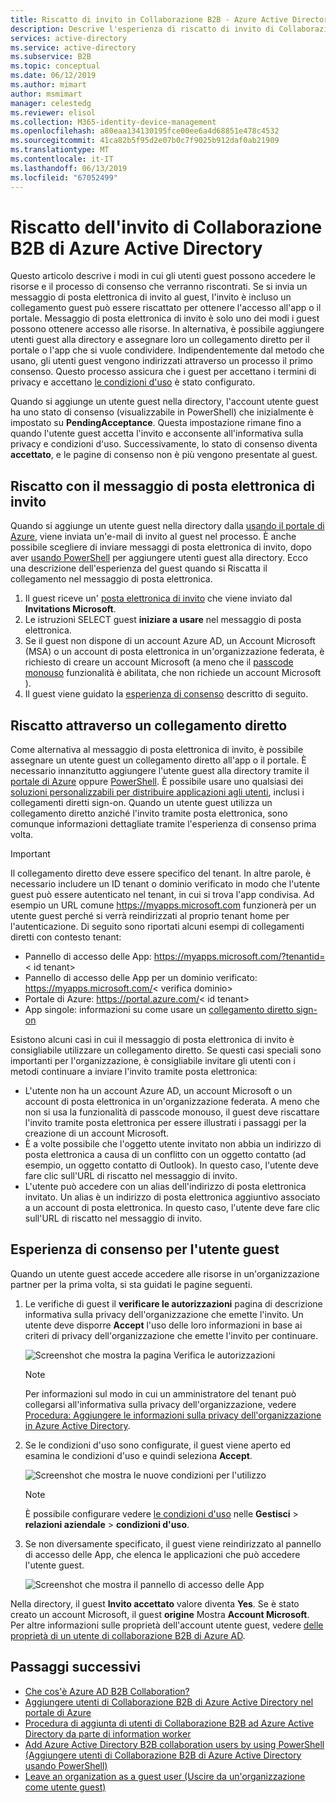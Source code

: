 ```yaml
---
title: Riscatto di invito in Collaborazione B2B - Azure Active Directory | Microsoft Docs
description: Descrive l'esperienza di riscatto di invito di Collaborazione B2B di Azure AD per gli utenti finali, inclusa l'accettazione delle condizioni di privacy.
services: active-directory
ms.service: active-directory
ms.subservice: B2B
ms.topic: conceptual
ms.date: 06/12/2019
ms.author: mimart
author: msmimart
manager: celestedg
ms.reviewer: elisol
ms.collection: M365-identity-device-management
ms.openlocfilehash: a80eaa134130195fce00ee6a4d68851e478c4532
ms.sourcegitcommit: 41ca82b5f95d2e07b0c7f9025b912daf0ab21909
ms.translationtype: MT
ms.contentlocale: it-IT
ms.lasthandoff: 06/13/2019
ms.locfileid: "67052499"
---
```

# <a name="azure-active-directory-b2b-collaboration-invitation-redemption"></a>Riscatto dell'invito di Collaborazione B2B di Azure Active Directory

Questo articolo descrive i modi in cui gli utenti guest possono accedere le risorse e il processo di consenso che verranno riscontrati. Se si invia un messaggio di posta elettronica di invito al guest, l'invito è incluso un collegamento guest può essere riscattato per ottenere l'accesso all'app o il portale. Messaggio di posta elettronica di invito è solo uno dei modi i guest possono ottenere accesso alle risorse. In alternativa, è possibile aggiungere utenti guest alla directory e assegnare loro un collegamento diretto per il portale o l'app che si vuole condividere. Indipendentemente dal metodo che usano, gli utenti guest vengono indirizzati attraverso un processo il primo consenso. Questo processo assicura che i guest per accettano i termini di privacy e accettano [le condizioni d'uso](https://docs.microsoft.com/azure/active-directory/governance/active-directory-tou) è stato configurato.

Quando si aggiunge un utente guest nella directory, l'account utente guest ha uno stato di consenso (visualizzabile in PowerShell) che inizialmente è impostato su **PendingAcceptance**. Questa impostazione rimane fino a quando l'utente guest accetta l'invito e acconsente all'informativa sulla privacy e condizioni d'uso. Successivamente, lo stato di consenso diventa **accettato**, e le pagine di consenso non è più vengono presentate al guest.

## <a name="redemption-through-the-invitation-email"></a>Riscatto con il messaggio di posta elettronica di invito

Quando si aggiunge un utente guest nella directory dalla [usando il portale di Azure](https://docs.microsoft.com/azure/active-directory/b2b/b2b-quickstart-add-guest-users-portal), viene inviata un'e-mail di invito al guest nel processo. È anche possibile scegliere di inviare messaggi di posta elettronica di invito, dopo aver [usando PowerShell](https://docs.microsoft.com/azure/active-directory/b2b/b2b-quickstart-invite-powershell) per aggiungere utenti guest alla directory. Ecco una descrizione dell'esperienza del guest quando si Riscatta il collegamento nel messaggio di posta elettronica.

1. Il guest riceve un' [posta elettronica di invito](https://docs.microsoft.com/azure/active-directory/b2b/invitation-email-elements) che viene inviato dal **Invitations Microsoft**.
2. Le istruzioni SELECT guest **iniziare a usare** nel messaggio di posta elettronica.
3. Se il guest non dispone di un account Azure AD, un Account Microsoft (MSA) o un account di posta elettronica in un'organizzazione federata, è richiesto di creare un account Microsoft (a meno che il [passcode monouso](https://docs.microsoft.com/azure/active-directory/b2b/one-time-passcode) funzionalità è abilitata, che non richiede un account Microsoft ).
4. Il guest viene guidato la [esperienza di consenso](#consent-experience-for-the-guest) descritto di seguito.

## <a name="redemption-through-a-direct-link"></a>Riscatto attraverso un collegamento diretto

Come alternativa al messaggio di posta elettronica di invito, è possibile assegnare un utente guest un collegamento diretto all'app o il portale. È necessario innanzitutto aggiungere l'utente guest alla directory tramite il [portale di Azure](https://docs.microsoft.com/azure/active-directory/b2b/b2b-quickstart-add-guest-users-portal) oppure [PowerShell](https://docs.microsoft.com/azure/active-directory/b2b/b2b-quickstart-invite-powershell). È possibile usare uno qualsiasi dei [soluzioni personalizzabili per distribuire applicazioni agli utenti](https://docs.microsoft.com/azure/active-directory/manage-apps/end-user-experiences), inclusi i collegamenti diretti sign-on. Quando un utente guest utilizza un collegamento diretto anziché l'invito tramite posta elettronica, sono comunque informazioni dettagliate tramite l'esperienza di consenso prima volta.

> [!IMPORTANT]
> Il collegamento diretto deve essere specifico del tenant. In altre parole, è necessario includere un ID tenant o dominio verificato in modo che l'utente guest può essere autenticato nel tenant, in cui si trova l'app condivisa. Ad esempio un URL comune https://myapps.microsoft.com funzionerà per un utente guest perché si verrà reindirizzati al proprio tenant home per l'autenticazione. Di seguito sono riportati alcuni esempi di collegamenti diretti con contesto tenant:
 > - Pannello di accesso delle App: https://myapps.microsoft.com/?tenantid=&lt; id tenant&gt; 
 > - Pannello di accesso delle App per un dominio verificato: https://myapps.microsoft.com/&lt; verifica dominio&gt;
 > - Portale di Azure: https://portal.azure.com/&lt; id tenant&gt;
 > - App singole: informazioni su come usare un [collegamento diretto sign-on](../manage-apps/end-user-experiences.md#direct-sign-on-links)

Esistono alcuni casi in cui il messaggio di posta elettronica di invito è consigliabile utilizzare un collegamento diretto. Se questi casi speciali sono importanti per l'organizzazione, è consigliabile invitare gli utenti con i metodi continuare a inviare l'invito tramite posta elettronica:
 - L'utente non ha un account Azure AD, un account Microsoft o un account di posta elettronica in un'organizzazione federata. A meno che non si usa la funzionalità di passcode monouso, il guest deve riscattare l'invito tramite posta elettronica per essere illustrati i passaggi per la creazione di un account Microsoft.
 - È a volte possibile che l'oggetto utente invitato non abbia un indirizzo di posta elettronica a causa di un conflitto con un oggetto contatto (ad esempio, un oggetto contatto di Outlook). In questo caso, l'utente deve fare clic sull'URL di riscatto nel messaggio di invito.
 - L'utente può accedere con un alias dell'indirizzo di posta elettronica invitato. Un alias è un indirizzo di posta elettronica aggiuntivo associato a un account di posta elettronica. In questo caso, l'utente deve fare clic sull'URL di riscatto nel messaggio di invito.

## <a name="consent-experience-for-the-guest"></a>Esperienza di consenso per l'utente guest

Quando un utente guest accede accedere alle risorse in un'organizzazione partner per la prima volta, si sta guidati le pagine seguenti. 

1. Le verifiche di guest il **verificare le autorizzazioni** pagina di descrizione informativa sulla privacy dell'organizzazione che emette l'invito. Un utente deve disporre **Accept** l'uso delle loro informazioni in base ai criteri di privacy dell'organizzazione che emette l'invito per continuare.

   ![Screenshot che mostra la pagina Verifica le autorizzazioni](media/redemption-experience/review-permissions.png) 

   > [!NOTE]
   > Per informazioni sul modo in cui un amministratore del tenant può collegarsi all'informativa sulla privacy dell'organizzazione, vedere [Procedura: Aggiungere le informazioni sulla privacy dell'organizzazione in Azure Active Directory](https://aka.ms/adprivacystatement).

2. Se le condizioni d'uso sono configurate, il guest viene aperto ed esamina le condizioni d'uso e quindi seleziona **Accept**. 

   ![Screenshot che mostra le nuove condizioni per l'utilizzo](media/redemption-experience/terms-of-use-accept.png) 

   > [!NOTE]
   > È possibile configurare vedere [le condizioni d'uso](../governance/active-directory-tou.md) nelle **Gestisci** > **relazioni aziendale** > **condizioni d'uso**.

3. Se non diversamente specificato, il guest viene reindirizzato al pannello di accesso delle App, che elenca le applicazioni che può accedere l'utente guest.

   ![Screenshot che mostra il pannello di accesso delle App](media/redemption-experience/myapps.png) 

Nella directory, il guest **Invito accettato** valore diventa **Yes**. Se è stato creato un account Microsoft, il guest **origine** Mostra **Account Microsoft**. Per altre informazioni sulle proprietà dell'account utente guest, vedere [delle proprietà di un utente di collaborazione B2B di Azure AD](user-properties.md). 

## <a name="next-steps"></a>Passaggi successivi

- [Che cos'è Azure AD B2B Collaboration?](what-is-b2b.md)
- [Aggiungere utenti di Collaborazione B2B di Azure Active Directory nel portale di Azure](add-users-administrator.md)
- [Procedura di aggiunta di utenti di Collaborazione B2B ad Azure Active Directory da parte di information worker](add-users-information-worker.md)
- [Add Azure Active Directory B2B collaboration users by using PowerShell (Aggiungere utenti di Collaborazione B2B di Azure Active Directory usando PowerShell)](customize-invitation-api.md#powershell)
- [Leave an organization as a guest user (Uscire da un'organizzazione come utente guest)](leave-the-organization.md)

